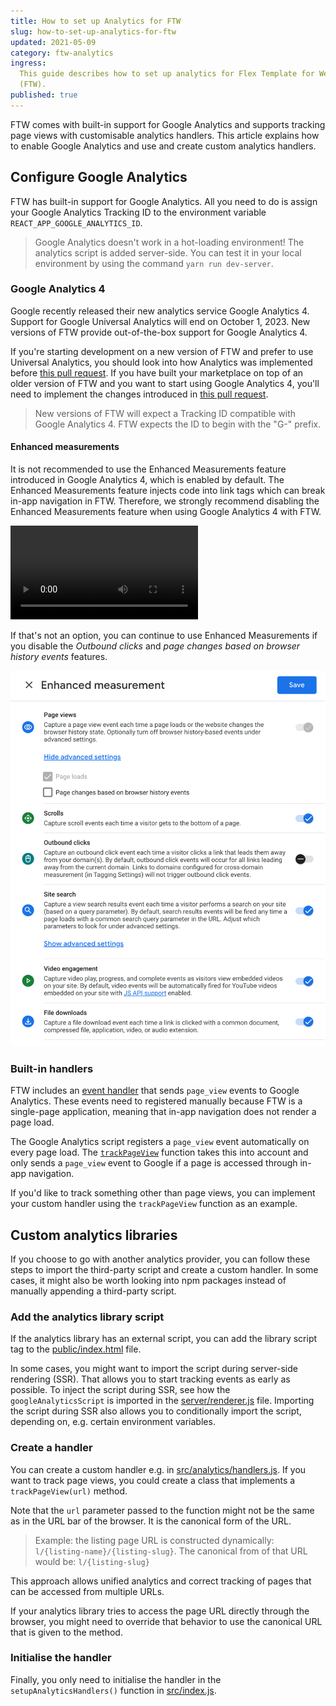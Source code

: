 ```yaml
---
title: How to set up Analytics for FTW
slug: how-to-set-up-analytics-for-ftw
updated: 2021-05-09
category: ftw-analytics
ingress:
  This guide describes how to set up analytics for Flex Template for Web
  (FTW).
published: true
---
```


FTW comes with built-in support for Google Analytics and supports tracking page views with customisable analytics handlers. This article explains how to enable Google Analytics and use and create custom analytics handlers.

## Configure Google Analytics

FTW has built-in support for Google Analytics. All you need to do is assign your Google Analytics Tracking ID to the environment variable `REACT_APP_GOOGLE_ANALYTICS_ID`.

> Google Analytics doesn't work in a hot-loading environment!
> The analytics script is added server-side. You can test it in your local environment by using the command `yarn run dev-server`.

### Google Analytics 4
Google recently released their new analytics service Google Analytics 4. Support for Google Universal Analytics will end on October 1, 2023. New versions of FTW provide out-of-the-box support for Google Analytics 4. 

If you're starting development on a new version of FTW and prefer to use Universal Analytics, you should look into how Analytics was implemented before [this pull request](https://github.com/sharetribe/ftw-daily/pull/1508). If you have built your marketplace on top of an older version of FTW and you want to start using Google Analytics 4, you'll need to implement the changes introduced in [this pull request](https://github.com/sharetribe/ftw-daily/pull/1508).

> New versions of FTW will expect a Tracking ID compatible with Google 
> Analytics 4. FTW expects the ID to begin with the "G-" prefix. 

#### Enhanced measurements
It is not recommended to use the Enhanced Measurements feature introduced in Google Analytics 4, which is enabled by default. The Enhanced Measurements feature injects code into link tags which can break in-app navigation in FTW. Therefore, we strongly recommend disabling the Enhanced Measurements feature when using Google Analytics 4 with FTW.

<video>
    <source src='./turn-off-enhanced-measurements.mp4' type='video/mp4'>
    <source src='./turn-off-enhanced-measurements.webm' type='video/webm'>
    <source src='./turn-off-enhanced-measurements.ogv' type='video/ogg'>
</video>

If that's not an option, you can continue to use Enhanced Measurements if you disable the *Outbound clicks* and *page changes based on browser history events* features. 

![Disable Outbound clicks](./disable.png)

### Built-in handlers

FTW includes an [event handler](https://github.com/sharetribe/ftw-daily/blob/89b9390e7235253067d0e78d9f838fbd6b07c10d/src/analytics/handlers.js#L16) that sends `page_view` events to Google Analytics. These events need to registered manually because FTW is a single-page application, meaning that in-app navigation does not render a page load. 

The Google Analytics script registers a `page_view` event automatically on every page load. The [`trackPageView`](https://github.com/sharetribe/ftw-daily/blob/89b9390e7235253067d0e78d9f838fbd6b07c10d/src/analytics/handlers.js#L16) function takes this into account and only sends a `page_view` event to Google if a page is accessed through in-app navigation.

If you'd like to track something other than page views, you can implement your custom handler using the `trackPageView` function as an example.

## Custom analytics libraries
If you choose to go with another analytics provider, you can follow these steps to import the third-party script and create a custom handler. In some cases, it might also be worth looking into npm packages instead of manually appending a third-party script.

### Add the analytics library script
If the analytics library has an external script, you can add the library script
tag to the [public/index.html](https://github.com/sharetribe/flex-template-web/blob/master/public/index.html)
file. 

In some cases, you might want to import the script during server-side rendering (SSR). That allows you to start tracking events as early as possible. To inject the script during SSR, see how the `googleAnalyticsScript` is imported in the [server/renderer.js](https://github.com/sharetribe/flex-template-web/blob/master/server/renderer.js) file. Importing the script during SSR also allows you to conditionally import the script, depending on, e.g. certain environment variables.

### Create a handler
You can create a custom handler e.g. in
[src/analytics/handlers.js](https://github.com/sharetribe/flex-template-web/blob/master/src/analytics/handlers.js).
If you want to track page views, you could create a class that implements a `trackPageView(url)`
method.

Note that the `url` parameter passed to the function might not be the same as in the URL bar of
the browser. It is the canonical form of the URL. 

> Example: the listing page URL is constructed dynamically: `l/{listing-name}/{listing-slug}`.
> The canonical from of that URL would be: `l/{listing-slug}`

This approach allows unified analytics and correct tracking of pages that can be
accessed from multiple URLs.

If your analytics library tries to access the page URL directly through the browser, you might
need to override that behavior to use the canonical URL that is given to
the method.

### Initialise the handler

Finally, you only need to initialise the handler in the `setupAnalyticsHandlers()` function in
[src/index.js](https://github.com/sharetribe/flex-template-web/blob/master/src/index.js).
